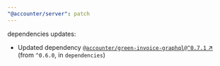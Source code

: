 ```yaml
---
"@accounter/server": patch
---
```

dependencies updates:
  - Updated dependency [`@accounter/green-invoice-graphql@^0.7.1` ↗︎](https://www.npmjs.com/package/@accounter/green-invoice-graphql/v/0.7.1) (from `^0.6.0`, in `dependencies`)
